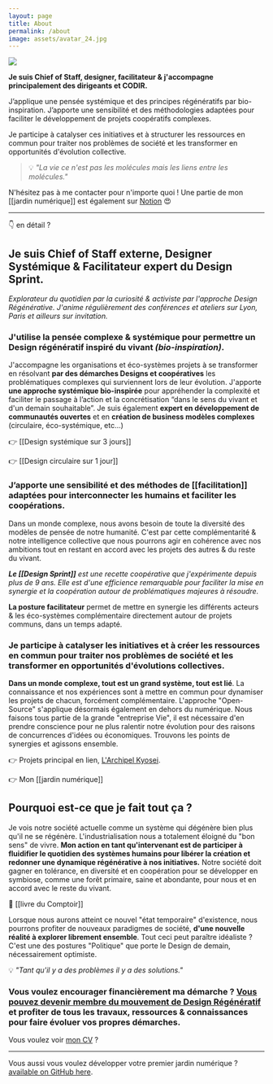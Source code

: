 ```yaml
---
layout: page
title: About
permalink: /about
image: assets/avatar_24.jpg
---
```

![]({{page.image}})

**Je suis Chief of Staff, designer, facilitateur & j'accompagne principalement des dirigeants et CODIR.** 

J’applique une pensée systémique et des principes régénératifs par bio-inspiration. 
J’apporte une sensibilité et des méthodologies adaptées pour faciliter le développement de projets coopératifs complexes.

Je participe à catalyser ces initiatives et à structurer les ressources en commun pour traiter nos problèmes de société et les transformer en opportunités d'évolution collective.

> 💡 _"La vie ce n'est pas les molécules mais les liens entre les molécules."_



N'hésitez pas à me contacter pour n'importe quoi ! Une partie de mon [[jardin numérique]] est également sur [Notion](https://www.notion.so/liutnotes/Explorer-cr-er-ensemble-a39dc93057aa45999a87feffe61ed956) 😍

---

👇 en détail ?

## Je suis Chief of Staff externe, Designer Systémique & Facilitateur expert du Design Sprint.

_Explorateur du quotidien par la curiosité & activiste par l'approche Design Régénérative. J'anime régulièrement des conférences et ateliers sur Lyon, Paris et ailleurs sur invitation._

### J'utilise la pensée complexe & systémique pour permettre un Design régénératif inspiré du vivant _(bio-inspiration)_. 

J'accompagne les organisations et éco-systèmes projets à se transformer en résolvant **par des démarches Designs et coopératives** les problématiques complexes qui surviennent lors de leur évolution. J'apporte **une approche systémique bio-inspirée** pour appréhender la complexité et faciliter le passage à l’action et la concrétisation “dans le sens du vivant et d'un demain souhaitable”. Je suis également **expert en développement de communautés ouvertes** et en **création de business modèles complexes** (circulaire, éco-systémique, etc…)  

👉 [[Design systémique sur 3 jours]]

👉 [[Design circulaire sur 1 jour]]

### J’apporte une sensibilité et des méthodes de [[facilitation]] adaptées pour interconnecter les humains et faciliter les coopérations. 

Dans un monde complexe, nous avons besoin de toute la diversité des modèles de pensée de notre humanité. C'est par cette complémentarité & notre intelligence collective que nous pourrons agir en cohérence avec nos ambitions tout en restant en accord avec les projets des autres & du reste du vivant.

_**Le [[Design Sprint]]**_ _est une recette coopérative que j'expérimente depuis plus de 9 ans. Elle est d'une efficience remarquable pour faciliter la mise en synergie et la coopération autour de problématiques majeures à résoudre._

**La posture facilitateur** permet de mettre en synergie les différents acteurs & les éco-systèmes complémentaire directement autour de projets communs, dans un temps adapté.

### Je participe à catalyser les initiatives et à créer les ressources en commun pour traiter nos problèmes de société et les transformer en opportunités d'évolutions collectives.  

**Dans un monde complexe, tout est un grand système, tout est lié**. La connaissance et nos expériences sont à mettre en commun pour dynamiser les projets de chacun, forcément complémentaire. L'approche "Open-Source" s'applique désormais également en dehors du numérique. Nous faisons tous partie de la grande "entreprise Vie", il est nécessaire d'en prendre conscience pour ne plus ralentir notre évolution pour des raisons de concurrences d'idées ou économiques. Trouvons les points de synergies et agissons ensemble.

👉 Projets principal en lien, [L'Archipel Kyosei](https://archipelkyosei.com/ "Link: https://archipelkyosei.com").

👉 Mon [[jardin numérique]]

## Pourquoi est-ce que je fait tout ça ?

Je vois notre société actuelle comme un système qui dégénère bien plus qu'il ne se régénère. L'industrialisation nous a totalement éloigné du "bon sens" de vivre. **Mon action en tant qu'intervenant est de participer à fluidifier le quotidien des systèmes humains pour libérer la création et redonner une dynamique régénérative à nos initiatives.** Notre société doit gagner en tolérance, en diversité et en coopération pour se développer en symbiose, comme une forêt primaire, saine et abondante, pour nous et en accord avec le reste du vivant.

📕 [[livre du Comptoir]]

Lorsque nous aurons atteint ce nouvel "état temporaire" d'existence, nous pourrons profiter de nouveaux paradigmes de société, **d'une nouvelle réalité à explorer librement ensemble**. Tout ceci peut paraître idéaliste ? C'est une des postures "Politique" que porte le Design de demain, nécessairement optimiste.

💡 *"Tant qu'il y a des problèmes il y a des solutions."*

### Vous voulez encourager financièrement ma démarche ? [Vous pouvez devenir membre du mouvement de Design Régénératif](https://www.buymeacoffee.com/liut "Link: https://www.buymeacoffee.com/liut") et profiter de tous les travaux, ressources & connaissances pour faire évoluer vos propres démarches.

Vous voulez voir [mon CV](https://standardresume.co/r/W8FdUb9_QUu4fymQ-9xdz "Link: https://standardresume.co/r/W8FdUb9_QUu4fymQ-9xdz") ?

---
Vous aussi vous voulez développer votre premier jardin numérique ?
[available on GitHub here](https://github.com/maximevaillancourt/digital-garden-jekyll-template).

<style>
  .wrapper {
    max-width: 46em;
  }
</style>